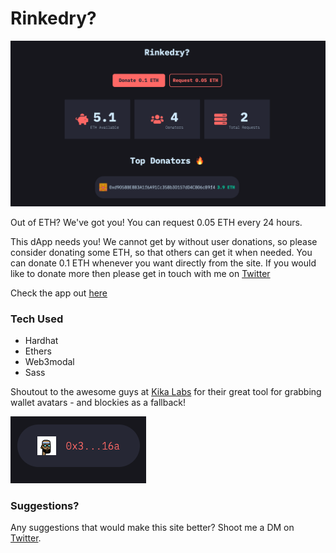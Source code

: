 # Rinkedry?

![rinkedry]('./frontend/../../frontend/public/rinkedryOg.png)

Out of ETH? We've got you! You can request 0.05 ETH every 24 hours.

This dApp needs you! We cannot get by without user donations, so please consider donating some ETH, so that others can get it when needed. You can donate 0.1 ETH whenever you want directly from the site. If you would like to donate more then please get in touch with me on [Twitter](<[https://www.t](https://twitter.com/shan8851)>)

Check the app out [here](https://rinkedry.xyz/)

### Tech Used

- Hardhat
- Ethers
- Web3modal
- Sass

Shoutout to the awesome guys at [Kika Labs](https://web3-images.kibalabs.com/) for their great tool for grabbing wallet avatars - and blockies as a fallback!

![rinkedry]('./frontend/../../frontend/public/avatar.png)

### Suggestions?

Any suggestions that would make this site better? Shoot me a DM on [Twitter](<[https://www.t](https://twitter.com/shan8851)>).
